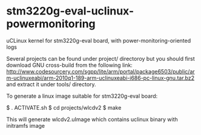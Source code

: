 stm3220g-eval-uclinux-powermonitoring
=====================================

uCLinux kernel for stm3220g-eval board, with power-monitoring-oriented logs

Several projects can be found under project/ directoroy but you should first download GNU cross-build from the following link: http://www.codesourcery.com/sgpp/lite/arm/portal/package6503/public/arm-uclinuxeabi/arm-2010q1-189-arm-uclinuxeabi-i686-pc-linux-gnu.tar.bz2 and extract it under tools/ directory.

To generate a linux image suitable for stm3220g-eval board:

$ . ACTIVATE.sh
$ cd projects/wlcdv2
$ make

This will generate wlcdv2.uImage which contains uclinux binary with initramfs image  
